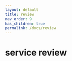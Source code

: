 ```yaml
---
layout: default
title: review
nav_order: 9
has_children: true
permalink: /docs/review
---
```


# service review
